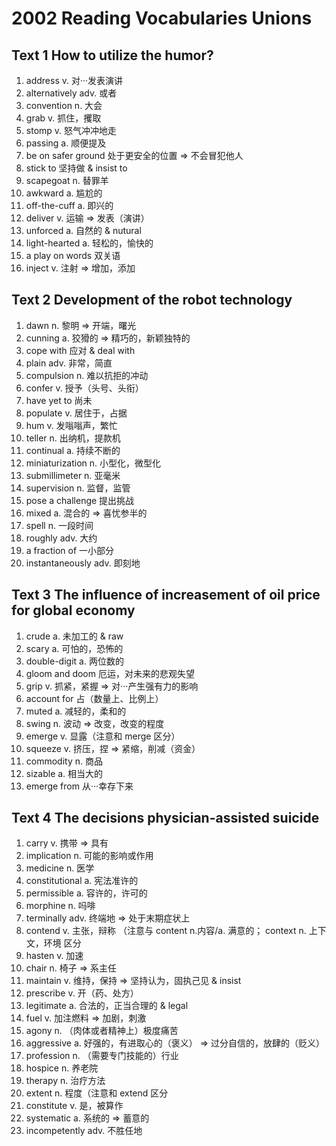 # 2002 Reading Vocabularies Unions

## Text 1 How to utilize the humor?

1. address              v. 对···发表演讲
2. alternatively        adv. 或者
3. convention           n. 大会
4. grab                 v. 抓住，攫取
5. stomp                v. 怒气冲冲地走
6. passing              a. 顺便提及
7. be on safer ground   处于更安全的位置 => 不会冒犯他人
8. stick to             坚持做 & insist to
9. scapegoat            n. 替罪羊
10. awkward             a. 尴尬的
11. off-the-cuff        a. 即兴的
12. deliver             v. 运输 => 发表（演讲）
13. unforced            a. 自然的 & nutural
14. light-hearted       a. 轻松的，愉快的
15. a play on words     双关语
16. inject              v. 注射 => 增加，添加

## Text 2 Development of the robot technology

1. dawn                 n. 黎明 => 开端，曙光
2. cunning              a. 狡猾的 => 精巧的，新颖独特的
3. cope with            应对 & deal with
4. plain                adv. 非常，简直
5. compulsion           n. 难以抗拒的冲动
6. confer               v. 授予（头号、头衔）
7. have yet to          尚未
8. populate             v. 居住于，占据
9. hum                  v. 发嗡嗡声，繁忙
10. teller              n. 出纳机，提款机
11. continual           a. 持续不断的
12. miniaturization     n. 小型化，微型化
13. submillimeter       n. 亚毫米
14. supervision         n. 监督，监管
15. pose a challenge    提出挑战
16. mixed               a. 混合的 => 喜忧参半的
17. spell               n. 一段时间
18. roughly             adv. 大约
19. a fraction of       一小部分
20. instantaneously     adv. 即刻地

## Text 3 The influence of increasement of oil price for global economy

1. crude                a. 未加工的 & raw
2. scary                a. 可怕的，恐怖的
3. double-digit         a. 两位数的
4. gloom and doom       厄运，对未来的悲观失望
5. grip                 v. 抓紧，紧握 => 对···产生强有力的影响
6. account for          占（数量上、比例上）
7. muted                a. 减轻的，柔和的
8. swing                n. 波动 => 改变，改变的程度
9. emerge               v. 显露（注意和 merge 区分）
10. squeeze             v. 挤压，捏 => 紧缩，削减（资金）
11. commodity           n. 商品
12. sizable             a. 相当大的
13. emerge from         从···幸存下来

## Text 4 The decisions physician-assisted suicide 

1. carry                v. 携带 => 具有
2. implication          n. 可能的影响或作用
3. medicine             n. 医学
4. constitutional       a. 宪法准许的
5. permissible          a. 容许的，许可的
6. morphine             n. 吗啡
7. terminally           adv. 终端地 => 处于末期症状上
8. contend              v. 主张，辩称 （注意与 content n.内容/a. 满意的； context n. 上下文，环境 区分
9. hasten               v. 加速
10. chair               n. 椅子 => 系主任
11. maintain            v. 维持，保持 => 坚持认为，固执己见 & insist
12. prescribe           v. 开（药、处方）
13. legitimate          a. 合法的，正当合理的 & legal
14. fuel                v. 加注燃料 => 加剧，刺激
15. agony               n. （肉体或者精神上）极度痛苦
16. aggressive          a. 好强的，有进取心的（褒义） => 过分自信的，放肆的（贬义）
17. profession          n. （需要专门技能的）行业
18. hospice             n. 养老院
19. therapy             n. 治疗方法
20. extent              n. 程度（注意和 extend 区分
21. constitute          v. 是，被算作
22. systematic          a. 系统的 => 蓄意的
23. incompetently       adv. 不胜任地
